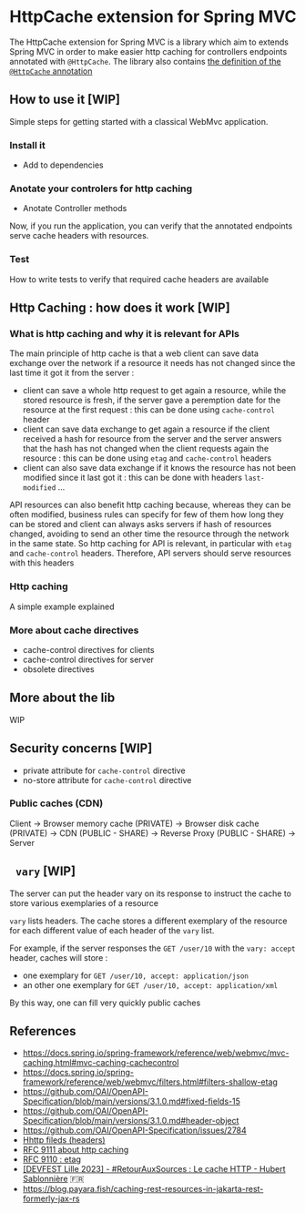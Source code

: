 # HttpCache extension for Spring MVC

The HttpCache extension for Spring MVC is a library which aim to extends Spring MVC in order to make easier http caching for controllers endpoints annotated with `@HttpCache`. The library also contains [the definition of the `@HttpCache` annotation](src/main/java/poc/httpcache/annotation/HttpCache.java)

## How to use it [WIP]

Simple steps for getting started with a classical WebMvc application.

### Install it

- Add to dependencies

### Anotate your controlers for http caching

- Anotate Controller methods

Now, if you run the application, you can verify that the annotated endpoints serve cache headers with resources.

### Test 

How to write tests to verify that required cache headers are available

## Http Caching : how does it work [WIP]

### What is http caching and why it is relevant for APIs

The main principle of http cache is that a web client can save data exchange over the network if a resource it needs has not changed since the last time it got it from the server :
- client can save a whole http request to get again a resource, while the stored resource is fresh, if the server gave a peremption date for the resource at the first request : this can be done using `cache-control` header
- client can save data exchange to get again a resource if the client received a hash for resource from the server and the server answers that the hash has not changed when the client requests again the resource : this can be done using `etag`  and `cache-control` headers
- client can also save data exchange if it knows the resource has not been modified since it last got it : this can be done with headers `last-modified` ...

API resources can also benefit http caching because, whereas they can be often modified, business rules can specify for few of them how long they can be stored and client can always asks servers if hash of resources changed, avoiding to send an other time the resource through the network in the same state. So http caching for API is relevant, in particular with `etag` and `cache-control` headers. Therefore, API servers should serve resources with this headers

### Http caching

A simple example explained 

### More about cache directives

- cache-control directives for clients
- cache-control directives for server
- obsolete directives

## More about the lib 

WIP

## Security concerns [WIP]

- private attribute for `cache-control`  directive 
- no-store attribute for `cache-control`  directive

### Public caches (CDN)
 
Client -> Browser memory cache (PRIVATE) -> Browser disk cache (PRIVATE) -> CDN (PUBLIC - SHARE) -> Reverse Proxy (PUBLIC - SHARE) -> Server

## ` vary` [WIP]

The server can put the header vary on its response to instruct the cache to store various exemplaries of a resource

`vary` lists headers. The cache stores a different exemplary of the resource for each different value of each header of the `vary` list.

For example, if the server responses the `GET /user/10`  with the `vary: accept`  header, caches will store :
- one exemplary for `GET /user/10, accept: application/json`
- an other one exemplary for `GET /user/10, accept: application/xml`

By this way, one can fill very quickly public caches

## References

- https://docs.spring.io/spring-framework/reference/web/webmvc/mvc-caching.html#mvc-caching-cachecontrol
- https://docs.spring.io/spring-framework/reference/web/webmvc/filters.html#filters-shallow-etag
- https://github.com/OAI/OpenAPI-Specification/blob/main/versions/3.1.0.md#fixed-fields-15
- https://github.com/OAI/OpenAPI-Specification/blob/main/versions/3.1.0.md#header-object
- https://github.com/OAI/OpenAPI-Specification/issues/2784
- [Hhttp fileds (headers)](https://www.iana.org/assignments/http-fields/http-fields.xhtml)
- [RFC 9111 about http caching](https://datatracker.ietf.org/doc/html/rfc9111)
- [RFC 9110 : etag](https://datatracker.ietf.org/doc/html/rfc9110#name-etag)
- [[DEVFEST Lille 2023] - #RetourAuxSources : Le cache HTTP - Hubert Sablonnière](https://www.youtube.com/watch?v=Tfag9MPb6YM) 🇫🇷
- https://blog.payara.fish/caching-rest-resources-in-jakarta-rest-formerly-jax-rs